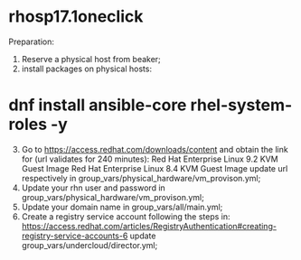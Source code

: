 # rhosp17.1oneclick


Preparation:
1. Reserve a physical host from beaker;
2. install packages on physical hosts: 
# dnf install ansible-core rhel-system-roles -y
3. Go to https://access.redhat.com/downloads/content and obtain the link for (url validates for 240 minutes):
    Red Hat Enterprise Linux 9.2 KVM Guest Image 
    Red Hat Enterprise Linux 8.4 KVM Guest Image
    update url respectively in group_vars/physical_hardware/vm_provison.yml;
4. Update your rhn user and password in group_vars/physical_hardware/vm_provison.yml;
5. Update your domain name in group_vars/all/main.yml;
6. Create a registry service account following the steps in: https://access.redhat.com/articles/RegistryAuthentication#creating-registry-service-accounts-6
   update group_vars/undercloud/director.yml;
